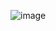 ![image](https://github.com/Suprabhatbb62/Animated-FAQs-Project/assets/86051393/344bc191-89c7-4705-9743-832c68c1754c)
